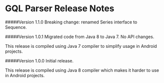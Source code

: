 # GQL Parser Release Notes

#####Version 1.1.0
Breaking change: renamed Series interface to Sequence.

#####Version 1.0.1
Migrated code from Java 8 to Java 7.  No API changes.

This release is compiled using Java 7 compiler to simplify usage in Android projects.

#####Version 1.0.0
Initial release.  

This release is compiled using Java 8 compiler which makes it harder to use in Android projects.